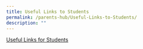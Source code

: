 ```yaml
---
title: Useful Links to Students
permalink: /parents-hub/Useful-Links-to-Students/
description: ""
---
```

[Useful Links for Students](https://sites.google.com/moe.edu.sg/wgps-intranet-transfer/students)